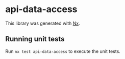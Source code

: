 # api-data-access

This library was generated with [Nx](https://nx.dev).

## Running unit tests

Run `nx test api-data-access` to execute the unit tests.
